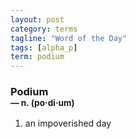 ```yaml
---
layout: post
category: terms
tagline: "Word of the Day"
tags: [alpha_p]
term: podium
---
```


<h3>Podium<br/> <small>&mdash; n. (po<span>&middot;</span>di<span>&middot;</span>um)</small></h3>
<p><ol>
<li>an impoverished day</li>
</ol></p>
